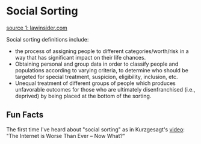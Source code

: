 
# Social Sorting

[source 1: lawinsider.com](https://www.lawinsider.com/dictionary/social-sorting)

Social sorting definitions include:
* the process of assigning people to different categories/worth/risk in a way that has significant impact on their life chances.
* Obtaining personal and group data in order to classify people and populations according to varying criteria, to determine who should be targeted for special treatment, suspicion, eligibility, inclusion, etc.
* Unequal treatment of different groups of people which produces unfavorable outcomes for those who are ultimately disenfranchised (i.e., deprived) by being placed at the bottom of the sorting.

## Fun Facts

The first time I've heard about "social sorting" as in Kurzgesagt's [video](https://youtu.be/fuFlMtZmvY0?t=260): "The Internet is Worse Than Ever – Now What?"

